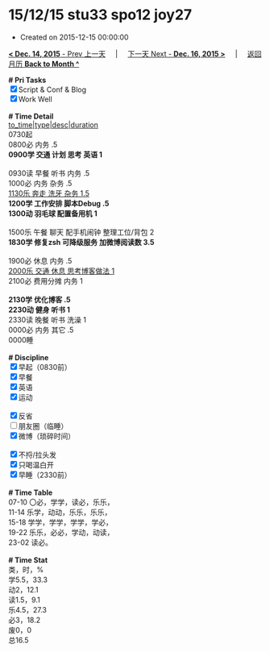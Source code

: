 # 15/12/15 stu33 spo12 joy27

- Created on 2015-12-15 00:00:00

[**< Dec. 14, 2015** - Prev 上一天](/lifelogs/2015/12/d14.md) &nbsp; &nbsp; | &nbsp; &nbsp; [下一天 Next - **Dec. 16, 2015 >**](/lifelogs/2015/12/d16.md) &nbsp; &nbsp; |  &nbsp; &nbsp; [返回月历 **Back to Month ^**](/lifelogs/2015/12/index.md)
<br/><div><b># Pri Tasks</b></div><div><input checked="true" type="checkbox"/>Script &amp; Conf &amp; Blog</div><div><input checked="true" type="checkbox"/>Work Well</div><div><br/></div><div><b># Time Detail</b></div><div><u>to_time|type|desc|duration</u></div><div>0730起</div><div>0800必 内务 .5</div><div><b>0900学 交通 计划 思考 英语 1</b></div><div><br/></div><div>0930读 早餐 听书 内务 .5</div><div>1000必 内务 杂务 .5</div><div><u>1130乐 奔走 洗牙 杂务 1.5</u></div><div><b>1200学 工作安排 脚本Debug .5</b></div><div><b>1300动 羽毛球 配置备用机 1</b></div><div><br/></div><div>1500乐 午餐 聊天 配手机闹钟 整理工位/背包 2</div><div><b>1830学 修复zsh 可降级服务 加微博阅读数 3.5</b></div><div><br/></div><div>1900必 休息 内务 .5</div><div><u>2000乐 交通 休息 思考博客做法 1</u></div><div>2100必 费用分摊 内务 1</div><div><br/></div><div><b>2130学 优化博客 .5</b></div><div><b>2230动 健身 听书 1</b></div><div>2330读 晚餐 听书 洗澡 1</div><div>0000必 内务 其它 .5</div><div>0000睡</div><div><br/></div><div><b># Discipline</b></div><div><input checked="true" type="checkbox"/>早起（0830前）</div><div><input checked="true" type="checkbox"/>早餐</div><div><input checked="true" type="checkbox"/>英语</div><div><input checked="true" type="checkbox"/>运动</div><div><br/></div><div><input checked="true" type="checkbox"/>反省</div><div><input type="checkbox"/>朋友圈（临睡）</div><div><input checked="true" type="checkbox"/>微博（琐碎时间）</div><div><br/></div><div><input checked="true" type="checkbox"/>不捋/拉头发</div><div><input checked="true" type="checkbox"/>只喝温白开</div><div><input checked="true" type="checkbox"/>早睡（2330前）</div><div><br/></div><div><b># Time Table</b></div><div>07-10 〇必，学学，读必，乐乐，</div><div>11-14 乐学，动动，乐乐，乐乐，</div><div>15-18 学学，学学，学学，学必，</div><div>19-22 乐乐，必必，学动，动读，</div><div>23-02 读必。</div><div><br/></div><div><b># Time Stat</b></div><div>类，时，%</div><div>学5.5，33.3</div><div>动2，12.1</div><div>读1.5，9.1</div><div>乐4.5，27.3</div><div>必3，18.2</div><div>废0，0</div><div>总16.5</div>

